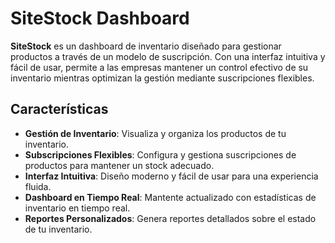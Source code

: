# SiteStock Dashboard

**SiteStock** es un dashboard de inventario diseñado para gestionar productos a través de un modelo de suscripción. Con una interfaz intuitiva y fácil de usar, permite a las empresas mantener un control efectivo de su inventario mientras optimizan la gestión mediante suscripciones flexibles.

## Características

- **Gestión de Inventario**: Visualiza y organiza los productos de tu inventario.
- **Subscripciones Flexibles**: Configura y gestiona suscripciones de productos para mantener un stock adecuado.
- **Interfaz Intuitiva**: Diseño moderno y fácil de usar para una experiencia fluida.
- **Dashboard en Tiempo Real**: Mantente actualizado con estadísticas de inventario en tiempo real.
- **Reportes Personalizados**: Genera reportes detallados sobre el estado de tu inventario.






